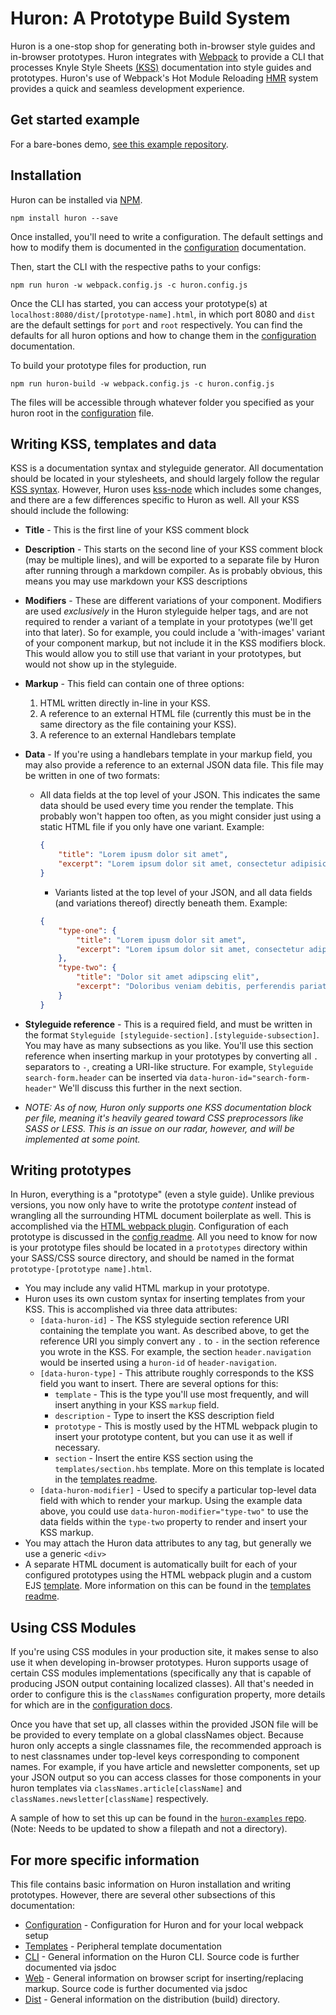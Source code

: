 # Huron: A Prototype Build System

Huron is a one-stop shop for generating both in-browser style guides and in-browser prototypes. Huron integrates with [Webpack](https://webpack.github.io/) to provide a CLI that processes Knyle Style Sheets [(KSS)](http://warpspire.com/kss/) documentation into style guides and prototypes. Huron's use of Webpack's Hot Module Reloading [HMR](https://webpack.github.io/docs/hot-module-replacement.html) system provides a quick and seamless development experience.

## Get started example
For a bare-bones demo, [see this example repository](https://github.com/alleyinteractive/huron-examples).

## Installation
Huron can be installed via [NPM](https://www.npmjs.com/package/huron).
```
npm install huron --save
```

Once installed, you'll need to write a configuration. The default settings and how to modify them is documented in the [configuration](src/default-config/README.md) documentation.

Then, start the CLI with the respective paths to your configs:
```
npm run huron -w webpack.config.js -c huron.config.js
```

Once the CLI has started, you can access your prototype(s) at `localhost:8080/dist/[prototype-name].html`, in which port 8080 and `dist` are the default settings for `port` and `root` respectively. You can find the defaults for all huron options and how to change them in the [configuration](src/default-config/README.md) documentation.

To build your prototype files for production, run
```
npm run huron-build -w webpack.config.js -c huron.config.js
```

The files will be accessible through whatever folder you specified as your huron root in the [configuration](src/default-config/README.md) file.

## Writing KSS, templates and data
KSS is a documentation syntax and styleguide generator. All documentation should be located in your stylesheets, and should largely follow the regular [KSS syntax](http://warpspire.com/kss/syntax/). However, Huron uses [kss-node](https://github.com/kss-node/kss-node) which includes some changes, and there are a few differences specific to Huron as well. All your KSS should include the following:
* **Title** - This is the first line of your KSS comment block
* **Description** - This starts on the second line of your KSS comment block (may be multiple lines), and will be exported to a separate file by Huron after running through a markdown compiler. As is probably obvious, this means you may use markdown your KSS descriptions
* **Modifiers** - These are different variations of your component. Modifiers are used _exclusively_ in the Huron styleguide helper tags, and are not required to render a variant of a template in your prototypes (we'll get into that later). So for example, you could include a 'with-images' variant of your component markup, but not include it in the KSS modifiers block. This would allow you to still use that variant in your prototypes, but would not show up in the styleguide.
* **Markup** - This field can contain one of three options:
  1. HTML written directly in-line in your KSS.
  2. A reference to an external HTML file (currently this must be in the same directory as the file containing your KSS).
  3. A reference to an external Handlebars template
* **Data** - If you're using a handlebars template in your markup field, you may also provide a reference to an external JSON data file. This file may be written in one of two formats:
  * All data fields at the top level of your JSON. This indicates the same data should be used every time you render the template. This probably won't happen too often, as you might consider just using a static HTML file if you only have one variant. Example:

 	```json
 	{
		"title": "Lorem ipusm dolor sit amet",
		"excerpt": "Lorem ipsum dolor sit amet, consectetur adipisicing elit. Impedit nemo accusamus nobis sunt nihil, voluptatem qui itaque. Eius saepe rem perspiciatis beatae ea nulla, sed facilis exercitationem a aspernatur ullam?"
 	}
 	```

 	* Variants listed at the top level of your JSON, and all data fields (and variations thereof) directly beneath them. Example:

 	```json
 	{
 		"type-one": {
			"title": "Lorem ipusm dolor sit amet",
			"excerpt": "Lorem ipsum dolor sit amet, consectetur adipisicing elit. Impedit nemo accusamus nobis sunt nihil, voluptatem qui itaque. Eius saepe rem perspiciatis beatae ea nulla, sed facilis exercitationem a aspernatur ullam?"
		},
		"type-two": {
			"title": "Dolor sit amet adipscing elit",
			"excerpt": "Doloribus veniam debitis, perferendis pariatur, eligendi id non modi! Nesciunt suscipit sint dolorum praesentium!"
		}
 	}
 	```

* **Styleguide reference** - This is a required field, and must be written in the format `Styleguide [styleguide-section].[styleguide-subsection]`. You may have as many subsections as you like. You'll use this section reference when inserting markup in your prototypes by converting all `.` separators to `-`, creating a URI-like structure. For example, `Styleguide search-form.header` can be inserted via `data-huron-id="search-form-header"` We'll discuss this further in the next section.
* _NOTE: As of now, Huron only supports one KSS documentation block per file, meaning it's heavily geared toward CSS preprocessors like SASS or LESS. This is an issue on our radar, however, and will be implemented at some point._

## Writing prototypes
In Huron, everything is a "prototype" (even a style guide). Unlike previous versions, you now only have to write the prototype _content_ instead of wrangling all the surrounding HTML document boilerplate as well. This is accomplished via the [HTML webpack plugin](https://github.com/ampedandwired/html-webpack-plugin). Configuration of each prototype is discussed in the [config readme](src/default-config/README.md). All you need to know for now is your prototype files should be located in a `prototypes` directory within your SASS/CSS source directory, and should be named in the format `prototype-[prototype name].html`.
 * You may include any valid HTML markup in your prototype.
 * Huron uses its own custom syntax for inserting templates from your KSS. This is accomplished via three data attributes:
 	* `[data-huron-id]` - The KSS styleguide section reference URI containing the template you want. As described above, to get the reference URI you simply convert any `.` to `-` in the section reference you wrote in the KSS. For example, the section `header.navigation` would be inserted using a `huron-id` of `header-navigation`.
 	* `[data-huron-type]` - This attribute roughly corresponds to the KSS field you want to insert. There are several options for this:
 		* `template` - This is the type you'll use most frequently, and will insert anything in your KSS `markup` field.
 		* `description` - Type to insert the KSS description field
 		* `prototype` - This is mostly used by the HTML webpack plugin to insert your prototype content, but you can use it as well if necessary.
 		* `section` - Insert the entire KSS section using the `templates/section.hbs` template. More on this template is located in the [templates readme](templates/README.md).
 	* `[data-huron-modifier]` - Used to specify a particular top-level data field with which to render your markup. Using the example data above, you could use `data-huron-modifier="type-two"` to use the data fields within the `type-two` property to render and insert your KSS markup.
 * You may attach the Huron data attributes to any tag, but generally we use a generic `<div>`
 * A separate HTML document is automatically built for each of your configured prototypes using the HTML webpack plugin and a custom EJS [template](templates/prototype-template.ejs). More information on this can be found in the [templates readme](templates/README.md).

## Using CSS Modules
If you're using CSS modules in your production site, it makes sense to also use it when developing in-browser prototypes. Huron supports usage of certain CSS modules implementations (specifically any that is capable of producing JSON output containing localized classes). All that's needed in order to configure this is the `classNames` configuration property, more details for which are in the [configuration docs](src/default-config/README.md).

Once you have that set up, all classes within the provided JSON file will be be provided to every template on a global classNames object. Because huron only accepts a single classnames file, the recommended approach is to nest classnames under top-level keys corresponding to component names. For example, if you have article and newsletter components, set up your JSON output so you can access classes for those components in your huron templates via `classNames.article[className]` and `classNames.newsletter[className]` respectively.

A sample of how to set this up can be found in the [`huron-examples` repo](https://github.com/alleyinteractive/huron-examples). (Note: Needs to be updated to show a filepath and not a directory).

## For more specific information
This file contains basic information on Huron installation and writing prototypes. However, there are several other subsections of this documentation:

* [Configuration](src/default-config/README.md) - Configuration for Huron and for your local webpack setup
* [Templates](templates/README.md) - Peripheral template documentation
* [CLI](src/cli/README.md) - General information on the Huron CLI. Source code is further documented via jsdoc
* [Web](src/web/README.md) - General information on browser script for inserting/replacing markup. Source code is further documented via jsdoc
* [Dist](dist/README.md) - General information on the distribution (build) directory.
